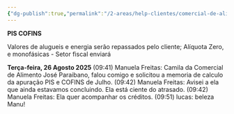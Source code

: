 ```yaml
---
{"dg-publish":true,"permalink":"/2-areas/help-clientes/comercial-de-alimentos-jose-paraibano/","dgPassFrontmatter":true,"created":"2025-08-26T09:52:25.100-03:00","updated":"2025-10-02T13:43:08.877-03:00"}
---
```


**PIS COFINS**

Valores de alugueis e energia serão repassados pelo cliente;
Alíquota Zero, e monofásicas - Setor fiscal enviará


**Terça-feira, 26 Agosto 2025**
(09:41) Manuela Freitas: Camila da Comercial de Alimento José Paraibano, falou comigo e solicitou a memoria de calculo da apuração PIS e COFINS de Julho. 
(09:42) Manuela Freitas: Avisei a ela que ainda estavamos concluindo. Ela está ciente do atrasado. 
(09:42) Manuela Freitas: Ela quer acompanhar os créditos. 
(09:51) lucas: beleza Manu!